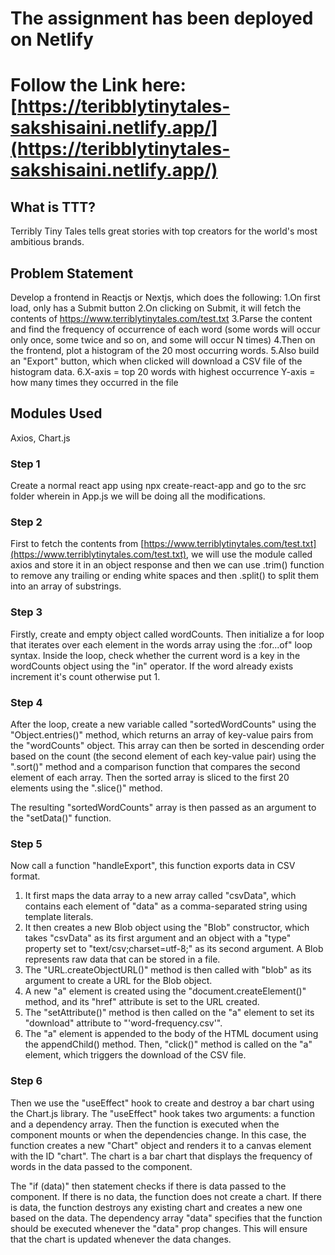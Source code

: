 # The assignment has been deployed on Netlify
# Follow the Link here: [https://teribblytinytales-sakshisaini.netlify.app/](https://teribblytinytales-sakshisaini.netlify.app/)
## What is TTT?

Terribly Tiny Tales tells great stories with top creators for the world's most ambitious brands.

## Problem Statement

Develop a frontend in Reactjs or Nextjs, which does the following:
1.On first load, only has a Submit button
2.On clicking on Submit, it will fetch the contents of https://www.terriblytinytales.com/test.txt
3.Parse the content and find the frequency of occurrence of each word (some words will occur only once, some twice and so on, and some will occur N times)
4.Then on the frontend, plot a histogram of the 20 most occurring words.
5.Also build an "Export" button, which when clicked will download a CSV file of the histogram data.
6.X-axis = top 20 words with highest occurrence Y-axis = how many times they occurred in the file

## Modules Used

Axios, Chart.js

### Step 1

Create a normal react app using npx create-react-app and go to the src folder wherein in App.js we will be doing all the modifications.

### Step 2

First to fetch the contents from [https://www.terriblytinytales.com/test.txt](https://www.terriblytinytales.com/test.txt), we will use the module called axios and store it in an object response and then we can use .trim() function to remove any trailing or ending white spaces and then .split() to split them into an array of substrings.

### Step 3

Firstly, create and empty object called wordCounts. Then initialize a for loop that iterates over each element in the words array using the :for...of" loop syntax. Inside the loop, check whether the current word is a key in the wordCounts object using the "in" operator. If the word already exists increment it's count otherwise put 1.

### Step 4

After the loop, create a new variable called "sortedWordCounts" using the "Object.entries()" method, which returns an array of key-value pairs from the "wordCounts" object. This array can then be sorted in descending order based on the count (the second element of each key-value pair) using the ".sort()" method and a comparison function that compares the second element of each array. Then the sorted array is sliced to the first 20 elements using the ".slice()" method.

The resulting "sortedWordCounts" array is then passed as an argument to the "setData()" function.

### Step 5

Now call a function "handleExport", this function exports data in CSV format.

1. It first maps the data array to a new array called "csvData", which contains each element of "data" as a comma-separated string using template literals.
2. It then creates a new Blob object using the "Blob" constructor, which takes "csvData" as its first argument and an object with a "type" property set to "text/csv;charset=utf-8;" as its second argument. A Blob represents raw data that can be stored in a file.
3. The "URL.createObjectURL()" method is then called with "blob" as its argument to create a URL for the Blob object.
4. A new "a" element is created using the "document.createElement()" method, and its "href" attribute is set to the URL created.
5. The "setAttribute()" method is then called on the "a" element to set its "download" attribute to "'word-frequency.csv'".
6. The "a" element is appended to the body of the HTML document using the appendChild() method. Then, "click()" method is called on the "a" element, which triggers the download of the CSV file.

### Step 6

Then we use the "useEffect" hook to create and destroy a bar chart using the Chart.js library.
The "useEffect" hook takes two arguments: a function and a dependency array. Then the function is executed when the component mounts or when the dependencies change. In this case, the function creates a new "Chart" object and renders it to a canvas element with the ID "chart". The chart is a bar chart that displays the frequency of words in the data passed to the component.

The "if (data)" then statement checks if there is data passed to the component. If there is no data, the function does not create a chart. If there is data, the function destroys any existing chart and creates a new one based on the data. The dependency array "data" specifies that the function should be executed whenever the "data" prop changes. This will ensure that the chart is updated whenever the data changes.

